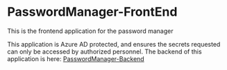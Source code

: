 # PasswordManager-FrontEnd
This is the frontend application for the password manager

This application is Azure AD protected, and ensures the secrets requested can only be accessed by authorized personnel.
The backend of this application is here: [PasswordManager-Backend](https://github.com/deep-mm/PasswordManager-Backend)
